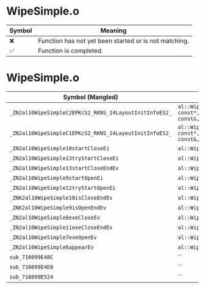 # WipeSimple.o
| Symbol | Meaning 
| ------------- | ------------- 
| :x: | Function has not yet been started or is not matching. 
| :white_check_mark: | Function is completed. 


# WipeSimple.o
| Symbol (Mangled) | Symbol (Demangled) | Decompiled? |
| ------------- |  ------------- | ------------- |
| `_ZN2al10WipeSimpleC2EPKcS2_RKNS_14LayoutInitInfoES2_` | `al::WipeSimple::WipeSimple(char const*,char const*,al::LayoutInitInfo const&,char const*)` | :white_check_mark: |
| `_ZN2al10WipeSimpleC1EPKcS2_RKNS_14LayoutInitInfoES2_` | `al::WipeSimple::WipeSimple(char const*,char const*,al::LayoutInitInfo const&,char const*)` | :white_check_mark: |
| `_ZN2al10WipeSimple10startCloseEi` | `al::WipeSimple::startClose(int)` | :white_check_mark: |
| `_ZN2al10WipeSimple13tryStartCloseEi` | `al::WipeSimple::tryStartClose(int)` | :white_check_mark: |
| `_ZN2al10WipeSimple13startCloseEndEv` | `al::WipeSimple::startCloseEnd(void)` | :white_check_mark: |
| `_ZN2al10WipeSimple9startOpenEi` | `al::WipeSimple::startOpen(int)` | :white_check_mark: |
| `_ZN2al10WipeSimple12tryStartOpenEi` | `al::WipeSimple::tryStartOpen(int)` | :white_check_mark: |
| `_ZNK2al10WipeSimple10isCloseEndEv` | `al::WipeSimple::isCloseEnd(void)const` | :white_check_mark: |
| `_ZNK2al10WipeSimple9isOpenEndEv` | `al::WipeSimple::isOpenEnd(void)const` | :white_check_mark: |
| `_ZN2al10WipeSimple8exeCloseEv` | `al::WipeSimple::exeClose(void)` | :white_check_mark: |
| `_ZN2al10WipeSimple11exeCloseEndEv` | `al::WipeSimple::exeCloseEnd(void)` | :white_check_mark: |
| `_ZN2al10WipeSimple7exeOpenEv` | `al::WipeSimple::exeOpen(void)` | :white_check_mark: |
| `_ZN2al10WipeSimple6appearEv` | `al::WipeSimple::appear(void)` | :white_check_mark: |
| `sub_710099E48C` | `` | :white_check_mark: |
| `sub_710099E4E0` | `` | :white_check_mark: |
| `sub_710099E524` | `` | :white_check_mark: |
